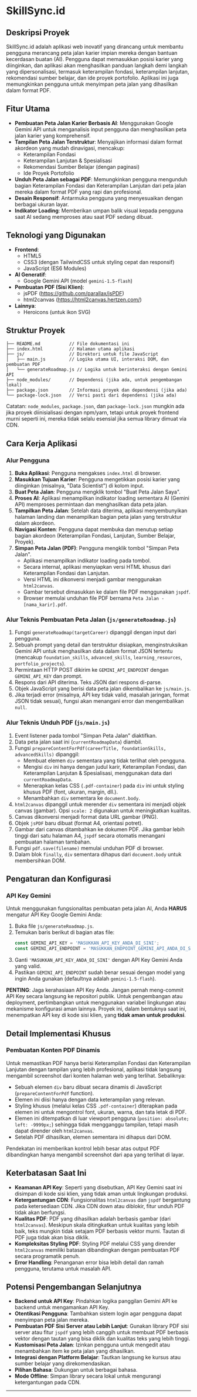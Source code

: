 # SkillSync.id

## Deskripsi Proyek
SkillSync.id adalah aplikasi web inovatif yang dirancang untuk membantu pengguna merancang peta jalan karier impian mereka dengan bantuan kecerdasan buatan (AI). Pengguna dapat memasukkan posisi karier yang diinginkan, dan aplikasi akan menghasilkan panduan langkah demi langkah yang dipersonalisasi, termasuk keterampilan fondasi, keterampilan lanjutan, rekomendasi sumber belajar, dan ide proyek portofolio. Aplikasi ini juga memungkinkan pengguna untuk menyimpan peta jalan yang dihasilkan dalam format PDF.

## Fitur Utama
-   **Pembuatan Peta Jalan Karier Berbasis AI**: Menggunakan Google Gemini API untuk menganalisis input pengguna dan menghasilkan peta jalan karier yang komprehensif.
-   **Tampilan Peta Jalan Terstruktur**: Menyajikan informasi dalam format akordeon yang mudah dinavigasi, mencakup:
    -   Keterampilan Fondasi
    -   Keterampilan Lanjutan & Spesialisasi
    -   Rekomendasi Sumber Belajar (dengan paginasi)
    -   Ide Proyek Portofolio
-   **Unduh Peta Jalan sebagai PDF**: Memungkinkan pengguna mengunduh bagian Keterampilan Fondasi dan Keterampilan Lanjutan dari peta jalan mereka dalam format PDF yang rapi dan profesional.
-   **Desain Responsif**: Antarmuka pengguna yang menyesuaikan dengan berbagai ukuran layar.
-   **Indikator Loading**: Memberikan umpan balik visual kepada pengguna saat AI sedang memproses atau saat PDF sedang dibuat.

## Teknologi yang Digunakan
-   **Frontend**:
    -   HTML5
    -   CSS3 (dengan TailwindCSS untuk styling cepat dan responsif)
    -   JavaScript (ES6 Modules)
-   **AI Generatif**:
    -   Google Gemini API (model `gemini-1.5-flash`)
-   **Pembuatan PDF (Sisi Klien)**:
    -   jsPDF (https://github.com/parallax/jsPDF)
    -   html2canvas (https://html2canvas.hertzen.com/)
-   **Lainnya**:
    -   Heroicons (untuk ikon SVG)

## Struktur Proyek
```
├── README.md           // File dokumentasi ini
├── index.html          // Halaman utama aplikasi
├── js/                 // Direktori untuk file JavaScript
│   ├── main.js         // Logika utama UI, interaksi DOM, dan pembuatan PDF
│   └── generateRoadmap.js // Logika untuk berinteraksi dengan Gemini API
├── node_modules/       // Dependensi (jika ada, untuk pengembangan lokal)
├── package.json        // Informasi proyek dan dependensi (jika ada)
└── package-lock.json   // Versi pasti dari dependensi (jika ada)
```

Catatan: `node_modules`, `package.json`, dan `package-lock.json` mungkin ada jika proyek diinisialisasi dengan npm/yarn, tetapi untuk proyek frontend murni seperti ini, mereka tidak selalu esensial jika semua library dimuat via CDN.

## Cara Kerja Aplikasi

### Alur Pengguna
1.  **Buka Aplikasi**: Pengguna mengakses `index.html` di browser.
2.  **Masukkan Tujuan Karier**: Pengguna mengetikkan posisi karier yang diinginkan (misalnya, "Data Scientist") di kolom input.
3.  **Buat Peta Jalan**: Pengguna mengklik tombol "Buat Peta Jalan Saya".
4.  **Proses AI**: Aplikasi menampilkan indikator loading sementara AI (Gemini API) memproses permintaan dan menghasilkan data peta jalan.
5.  **Tampilkan Peta Jalan**: Setelah data diterima, aplikasi menyembunyikan halaman landing dan menampilkan bagian peta jalan yang terstruktur dalam akordeon.
6.  **Navigasi Konten**: Pengguna dapat membuka dan menutup setiap bagian akordeon (Keterampilan Fondasi, Lanjutan, Sumber Belajar, Proyek).
7.  **Simpan Peta Jalan (PDF)**: Pengguna mengklik tombol "Simpan Peta Jalan".
    -   Aplikasi menampilkan indikator loading pada tombol.
    -   Secara internal, aplikasi menyiapkan versi HTML khusus dari Keterampilan Fondasi dan Lanjutan.
    -   Versi HTML ini dikonversi menjadi gambar menggunakan `html2canvas`.
    -   Gambar tersebut dimasukkan ke dalam file PDF menggunakan `jspdf`.
    -   Browser memulai unduhan file PDF bernama `Peta Jalan - [nama_karir].pdf`.

### Alur Teknis Pembuatan Peta Jalan (`js/generateRoadmap.js`)
1.  Fungsi `generateRoadmap(targetCareer)` dipanggil dengan input dari pengguna.
2.  Sebuah prompt yang detail dan terstruktur disiapkan, menginstruksikan Gemini API untuk menghasilkan data dalam format JSON tertentu (mencakup `foundation_skills`, `advanced_skills`, `learning_resources`, `portfolio_projects`).
3.  Permintaan HTTP POST dikirim ke `GEMINI_API_ENDPOINT` dengan `GEMINI_API_KEY` dan prompt.
4.  Respons dari API diterima. Teks JSON dari respons di-parse.
5.  Objek JavaScript yang berisi data peta jalan dikembalikan ke `js/main.js`.
6.  Jika terjadi error (misalnya, API key tidak valid, masalah jaringan, format JSON tidak sesuai), fungsi akan menangani error dan mengembalikan `null`.

### Alur Teknis Unduh PDF (`js/main.js`)
1.  Event listener pada tombol "Simpan Peta Jalan" diaktifkan.
2.  Data peta jalan saat ini (`currentRoadmapData`) diambil.
3.  Fungsi `prepareContentForPdf(careerTitle, foundationSkills, advancedSkills)` dipanggil:
    -   Membuat elemen `div` sementara yang tidak terlihat oleh pengguna.
    -   Mengisi `div` ini hanya dengan judul karir, Keterampilan Fondasi, dan Keterampilan Lanjutan & Spesialisasi, menggunakan data dari `currentRoadmapData`.
    -   Menerapkan kelas CSS (`.pdf-container`) pada `div` ini untuk styling khusus PDF (font, ukuran, margin, dll.).
    -   Menambahkan `div` sementara ke `document.body`.
4.  `html2canvas` dipanggil untuk merender `div` sementara ini menjadi objek canvas (gambar). Opsi `scale: 2` digunakan untuk meningkatkan kualitas.
5.  Canvas dikonversi menjadi format data URL gambar (PNG).
6.  Objek `jsPDF` baru dibuat (format A4, orientasi potret).
7.  Gambar dari canvas ditambahkan ke dokumen PDF. Jika gambar lebih tinggi dari satu halaman A4, `jspdf` secara otomatis menangani pembuatan halaman tambahan.
8.  Fungsi `pdf.save(filename)` memulai unduhan PDF di browser.
9.  Dalam blok `finally`, `div` sementara dihapus dari `document.body` untuk membersihkan DOM.

## Pengaturan dan Konfigurasi

### API Key Gemini
Untuk menggunakan fungsionalitas pembuatan peta jalan AI, Anda **HARUS** mengatur API Key Google Gemini Anda:
1.  Buka file `js/generateRoadmap.js`.
2.  Temukan baris berikut di bagian atas file:
    ```javascript
    const GEMINI_API_KEY = 'MASUKKAN_API_KEY_ANDA_DI_SINI';
    const GEMINI_API_ENDPOINT = 'MASUKKAN_ENDPOINT_GEMINI_API_ANDA_DI_SINI'; // Contoh: 'https://generativelanguage.googleapis.com/v1beta/models/gemini-1.5-flash:generateContent'
    ```
3.  Ganti `'MASUKKAN_API_KEY_ANDA_DI_SINI'` dengan API Key Gemini Anda yang valid.
4.  Pastikan `GEMINI_API_ENDPOINT` sudah benar sesuai dengan model yang ingin Anda gunakan (defaultnya adalah `gemini-1.5-flash`).

**PENTING**: Jaga kerahasiaan API Key Anda. Jangan pernah meng-commit API Key secara langsung ke repositori publik. Untuk pengembangan atau deployment, pertimbangkan untuk menggunakan variabel lingkungan atau mekanisme konfigurasi aman lainnya. Proyek ini, dalam bentuknya saat ini, menempatkan API key di kode sisi klien, yang **tidak aman untuk produksi**.

## Detail Implementasi Khusus

### Pembuatan Konten PDF Dinamis
Untuk memastikan PDF hanya berisi Keterampilan Fondasi dan Keterampilan Lanjutan dengan tampilan yang lebih profesional, aplikasi tidak langsung mengambil screenshot dari konten halaman web yang terlihat. Sebaliknya:
-   Sebuah elemen `div` baru dibuat secara dinamis di JavaScript (`prepareContentForPdf` function).
-   Elemen ini diisi hanya dengan data keterampilan yang relevan.
-   Styling khusus (melalui kelas CSS `.pdf-container`) diterapkan pada elemen ini untuk mengontrol font, ukuran, warna, dan tata letak di PDF.
-   Elemen ini ditempatkan di luar viewport pengguna (`position: absolute; left: -9999px;`) sehingga tidak mengganggu tampilan, tetapi masih dapat dirender oleh `html2canvas`.
-   Setelah PDF dihasilkan, elemen sementara ini dihapus dari DOM.

Pendekatan ini memberikan kontrol lebih besar atas output PDF dibandingkan hanya mengambil screenshot dari apa yang terlihat di layar.

## Keterbatasan Saat Ini
-   **Keamanan API Key**: Seperti yang disebutkan, API Key Gemini saat ini disimpan di kode sisi klien, yang tidak aman untuk lingkungan produksi.
-   **Ketergantungan CDN**: Fungsionalitas `html2canvas` dan `jspdf` bergantung pada ketersediaan CDN. Jika CDN down atau diblokir, fitur unduh PDF tidak akan berfungsi.
-   **Kualitas PDF**: PDF yang dihasilkan adalah berbasis gambar (dari `html2canvas`). Meskipun skala ditingkatkan untuk kualitas yang lebih baik, teks mungkin tidak setajam PDF berbasis vektor murni. Tautan di PDF juga tidak akan bisa diklik.
-   **Kompleksitas Styling PDF**: Styling PDF melalui CSS yang dirender `html2canvas` memiliki batasan dibandingkan dengan pembuatan PDF secara programatik penuh.
-   **Error Handling**: Penanganan error bisa lebih detail dan ramah pengguna, terutama untuk masalah API.

## Potensi Pengembangan Selanjutnya
-   **Backend untuk API Key**: Pindahkan logika panggilan Gemini API ke backend untuk mengamankan API Key.
-   **Otentikasi Pengguna**: Tambahkan sistem login agar pengguna dapat menyimpan peta jalan mereka.
-   **Pembuatan PDF Sisi Server atau Lebih Lanjut**: Gunakan library PDF sisi server atau fitur `jspdf` yang lebih canggih untuk membuat PDF berbasis vektor dengan tautan yang bisa diklik dan kualitas teks yang lebih tinggi.
-   **Kustomisasi Peta Jalan**: Izinkan pengguna untuk mengedit atau menambahkan item ke peta jalan yang dihasilkan.
-   **Integrasi dengan Platform Belajar**: Tautkan langsung ke kursus atau sumber belajar yang direkomendasikan.
-   **Pilihan Bahasa**: Dukungan untuk berbagai bahasa.
-   **Mode Offline**: Simpan library secara lokal untuk mengurangi ketergantungan pada CDN.

---
